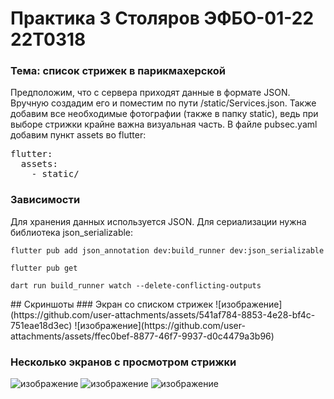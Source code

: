 # Практика 3 Столяров ЭФБО-01-22 22T0318
### Тема: список стрижек в парикмахерской
Предположим, что с сервера приходят данные в формате JSON. Вручную создадим его и поместим по пути /static/Services.json.
Также добавим все необходимые фотографии (также в папку static), ведь при выборе стрижки крайне важна визуальная часть.
В файлe pubsec.yaml добавим пункт assets во flutter:
<pre>
flutter:
  assets:
    - static/
</pre>
### Зависимости
<p>
  Для хранения данных используется JSON. Для сериализации нужна библиотека json_serializable:
</p>
<p>
  <code>flutter pub add json_annotation dev:build_runner dev:json_serializable</code>
</p>
<p>
  <code>flutter pub get</code>
</p>
<p>
  <code>dart run build_runner watch --delete-conflicting-outputs</code>
</p>
## Скриншоты
### Экран со списком стрижек
![изображение](https://github.com/user-attachments/assets/541af784-8853-4e28-bf4c-751eae18d3ec)
![изображение](https://github.com/user-attachments/assets/ffec0bef-8877-46f7-9937-d0c4479a3b96)

### Несколько экранов с просмотром стрижки
![изображение](https://github.com/user-attachments/assets/31b5baa3-3c55-4be7-9330-9093f6e8c1d6)
![изображение](https://github.com/user-attachments/assets/c436f8db-afa1-43c0-862e-a71258717899)
![изображение](https://github.com/user-attachments/assets/a98b1b1d-d1e7-4d0f-b2b9-6203d607c7cd)
